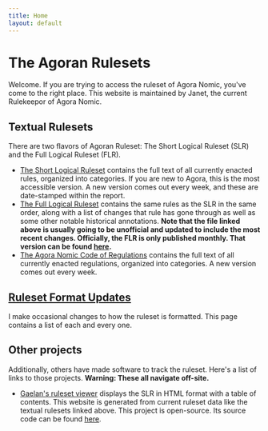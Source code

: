 ```yaml
---
title: Home
layout: default
---
```


# The Agoran Rulesets

Welcome. If you are trying to access the ruleset of Agora Nomic, you've
come to the right place. This website is maintained by Janet, the
current Rulekeepor of Agora Nomic.

## Textual Rulesets

There are two flavors of Agoran Ruleset: The Short Logical Ruleset (SLR)
and the Full Logical Ruleset (FLR).

* [The Short Logical Ruleset](slr.txt) contains the full text of all
  currently enacted rules, organized into categories. If you are new to
  Agora, this is the most accessible version. A new version comes out
  every week, and these are date-stamped within the report.
* [The Full Logical Ruleset](flr-fresh.txt) contains the same rules as
  the SLR in the same order, along with a list of changes that rule has
  gone through as well as some other notable historical annotations.
  **Note that the file linked above is usually going to be unofficial
  and updated to include the most recent changes. Officially, the FLR is
  only published monthly. That version can be found [here](flr.txt).**
* [The Agora Nomic Code of Regulations](acorn.txt) contains the full
  text of all currently enacted regulations, organized into categories.
  A new version comes out every week.

## [Ruleset Format Updates](updates)

I make occasional changes to how the ruleset is formatted. This page
contains a list of each and every one.

## Other projects

Additionally, others have made software to track the ruleset. Here's a
list of links to those projects. **Warning: These all navigate
off-site.**

* [Gaelan's ruleset viewer](https://agora-ruleset.gaelan.me) displays
  the SLR in HTML format with a table of contents. This website is
  generated from current ruleset data like the textual rulesets linked
  above. This project is open-source. Its source code can be found
  [here](https://github.com/AgoraNomic/ruleset-viewer).
